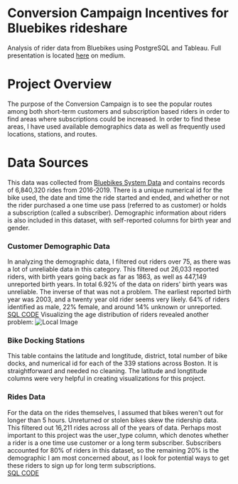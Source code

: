 # Conversion Campaign Incentives for Bluebikes rideshare
Analysis of rider data from Bluebikes using PostgreSQL and Tableau. Full presentation is located [here](https://medium.com/@aklesitz/conversion-campaign-incentives-for-bluebikes-242be42e055) on medium.
# Project Overview
The purpose of the Conversion Campaign is to see the popular routes among both short-term customers and subscription based riders in order to find areas where subscriptions could be increased. In order to find
these areas, I have used available demographics data as well as frequently used locations, stations, and routes.
# Data Sources
This data was collected from [Bluebikes System Data](https://bluebikes.com/system-data) and contains records of 6,840,320 rides from 2016-2019. There is a unique numerical id for the bike used, the date and time the ride started and ended, and whether or not the rider purchased a one time use pass (referred to as customer) or holds a subscription (called a subscriber). Demographic information about riders is also included in this dataset, with self-reported columns for birth year and gender. 
### Customer Demographic Data
In analyzing the demographic data, I filtered out riders over 75, as there was a lot of unreliable data in this category. This filtered out 26,033 reported riders, with birth years going back as far as 1863, as well as 447,149 unreported birth years. In total 6.92% of the data on riders' birth years was unreliable. The inverse of that was not a problem. The earliest reported birth year was 2003, and a twenty year old rider seems very likely. 64% of riders identified as male, 22% female, and around 14% unknown or unreported. <br>
[SQL CODE](https://github.com/aklesitz/Bikeshare_Project/blob/main/Bluebikes_rider_demographics.sql)
Visualizing the age distribution of riders revealed another problem:
![Local Image](Bikeshare_project/rider_age_visualization)
### Bike Docking Stations
This table contains the latitude and longtitude, district, total number of bike docks, and numerical id for each of the 339 stations across Boston. It is straightforward and needed no cleaning. The latitude and longtitude columns were very helpful in creating visualizations for this project.
### Rides Data
For the data on the rides themselves, I assumed that bikes weren't out for longer than 5 hours. Unreturned or stolen bikes skew the ridership data. This filtered out 16,211 rides across all of the years of data. Perhaps most important to this project was the user_type column, which denotes whether a rider is a one time use customer or a long term subscriber. Subscribers accounted for 80% of riders in this dataset, so the remaining 20% is the demographic I am most concerned about, as I look for potential ways to get these riders to sign up for long term subscriptions. <br>
[SQL CODE](https://github.com/aklesitz/Bikeshare_Project/blob/main/Bluebikes_rides_data.sql)
